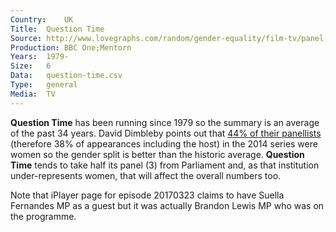 ```yaml
---
Country:	UK
Title:	Question Time
Source:	http://www.lovegraphs.com/random/gender-equality/film-tv/panel-shows.html , http://www.bbc.co.uk/programmes/b006t1q9
Production:	BBC One;Mentorn
Years:	1979-
Size:	6
Data:	question-time.csv
Type:	general
Media:	TV
---
```


__Question Time__ has been running since 1979 so the summary is an average of the past 34 years. David Dimbleby points out that [44% of their panellists](http://www.theguardian.com/media/2014/feb/25/david-dimbleby-hits-back-dara-o-briain-gender-balance-panel-shows) (therefore 38% of appearances including the host) in the 2014 series were women so the gender split is better than the historic average. __Question Time__ tends to take half its panel (3) from Parliament and, as that institution under-represents women, that will affect the overall numbers too.

Note that iPlayer page for episode 20170323 claims to have Suella Fernandes MP as a guest but it was actually Brandon Lewis MP who was on the programme.